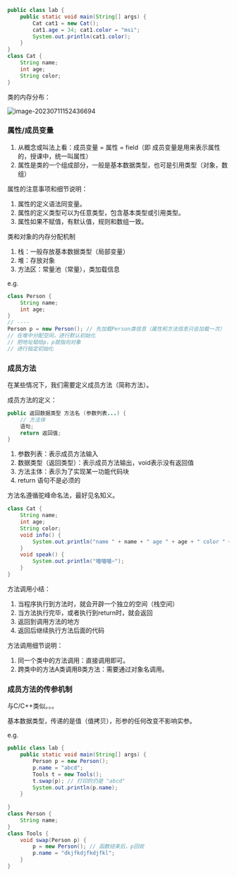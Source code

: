 ```java
public class lab {
    public static void main(String[] args) {
        Cat cat1 = new Cat();
        cat1.age = 34; cat1.color = "msi";
        System.out.println(cat1.color);
    }
}
class Cat {
    String name;
    int age;
    String color;
}
```

类的内存分布：

 

![image-20230711152436694](https://cdn.789ak.com/img/image-20230711152436694.png)

### 属性/成员变量

1. 从概念或叫法上看：成员变量 = 属性 = field（即 成员变量是用来表示属性的，授课中，统一叫属性）
2. 属性是类的一个组成部分，一般是基本数据类型，也可是引用类型（对象，数组）

属性的注意事项和细节说明：

1. 属性的定义语法同变量。
2. 属性的定义类型可以为任意类型，包含基本类型或引用类型。
3. 属性如果不赋值，有默认值，规则和数组一致。



类和对象的内存分配机制

1. 栈：一般存放基本数据类型（局部变量）
2. 堆：存放对象
3. 方法区：常量池（常量），类加载信息

e.g.

```java
class Person {
	String name;
	int age;
}
// ---- 
Person p = new Person(); // 先加载Person类信息（属性和方法信息只会加载一次）
// 在堆中分配空间，进行默认初始化
// 把地址赋给p，p就指向对象
// 进行指定初始化
```

### 成员方法

在某些情况下，我们需要定义成员方法（简称方法）。

成员方法的定义：

```java
public 返回数据类型 方法名 (参数列表...) {
	// 方法体
	语句;
	return 返回值;
}
```

1. 参数列表：表示成员方法输入
2. 数据类型（返回类型）：表示成员方法输出，void表示没有返回值
3. 方法主体：表示为了实现某一功能代码块
4. return 语句不是必须的

方法名遵循驼峰命名法，最好见名知义。

```java
class Cat {
    String name;
    int age;
    String color;
    void info() {
        System.out.println("name " + name + " age " + age + " color " + color);
    }
    void speak() {
        System.out.println("喵喵喵~");
    }
}
```

方法调用小结：

1. 当程序执行到方法时，就会开辟一个独立的空间（栈空间）
2. 当方法执行完毕，或者执行到return时，就会返回
3. 返回到调用方法的地方
4. 返回后继续执行方法后面的代码

方法调用细节说明：

1. 同一个类中的方法调用：直接调用即可。
2. 跨类中的方法A类调用B类方法：需要通过对象名调用。

### 成员方法的传参机制

与C/C++类似。。。

基本数据类型，传递的是值（值拷贝），形参的任何改变不影响实参。

e.g.

```java
public class lab {
    public static void main(String[] args) {
        Person p = new Person();
        p.name = "abcd";
        Tools t = new Tools();
        t.swap(p); // 打印的仍是 "abcd"
        System.out.println(p.name);
    }
    
}
class Person {
    String name;
}
class Tools {
    void swap(Person p) {
        p = new Person(); // 函数结束后，p回收
        p.name = "dkjfkdjfkdjfkl";
    }
}
```

